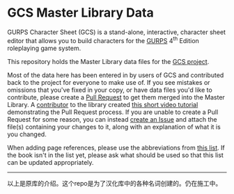 # GCS Master Library Data

GURPS Character Sheet (GCS) is a stand-alone, interactive, character sheet editor that allows you to
build characters for the [GURPS](http://www.sjgames.com/gurps) 4<sup>th</sup> Edition roleplaying
game system.

This repository holds the Master Library data files for the
[GCS project](https://github.com/richardwilkes/gcs).

Most of the data here has been entered in by users of GCS and contributed back to the project for
everyone to make use of. If you see mistakes or omissions that you've fixed in your copy, or have
data files you'd like to contribute, please create a
[Pull Request](https://help.github.com/en/github/collaborating-with-issues-and-pull-requests/creating-a-pull-request-from-a-fork)
to get them merged into the Master Library. A [contributor](https://github.com/rinickolous) to the library created
[this short video tutorial](https://www.youtube.com/watch?v=v-sRU0vbxLw) demonstrating the Pull Request process. If you
are unable to create a Pull Request for some reason, you can instead
[create an Issue](https://github.com/richardwilkes/gcs_master_library/issues/new) and attach the file(s) containing your
changes to it, along with an explanation of what it is you changed.

When adding page references, please use the abbreviations from
[this list](https://gurpscharactersheet.com/page_references.html). If the book isn't in the list
yet, please ask what should be used so that this list can be updated appropriately.

--------------------------------------------------------------------------------------------------------------------

以上是原库的介绍。这个repo是为了汉化库中的各种名词创建的。仍在施工中。
